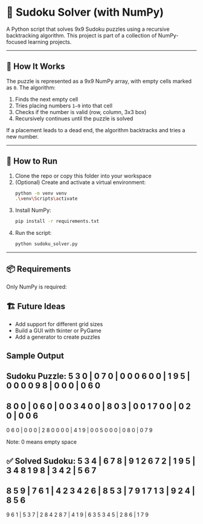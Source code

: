 # 🔢 Sudoku Solver (with NumPy)

A Python script that solves 9x9 Sudoku puzzles using a recursive backtracking algorithm. This project is part of a collection of NumPy-focused learning projects.

---

## 🧠 How It Works

The puzzle is represented as a 9x9 NumPy array, with empty cells marked as `0`. The algorithm:

1. Finds the next empty cell
2. Tries placing numbers `1–9` into that cell
3. Checks if the number is valid (row, column, 3x3 box)
4. Recursively continues until the puzzle is solved

If a placement leads to a dead end, the algorithm backtracks and tries a new number.

---

## 🚀 How to Run

1. Clone the repo or copy this folder into your workspace
2. (Optional) Create and activate a virtual environment:
    ```bash
    python -m venv venv
    .\venv\Scripts\activate
    ```
3. Install NumPy:
    ```bash
    pip install -r requirements.txt
    ```
4. Run the script:
    ```bash
    python sudoku_solver.py
    ```

---

## 📦 Requirements

Only NumPy is required:

## 🏗️ Future Ideas

- Add support for different grid sizes
- Build a GUI with tkinter or PyGame
- Add a generator to create puzzles


## Sample Output

Sudoku Puzzle:
5 3 0  | 0 7 0  | 0 0 0
6 0 0  | 1 9 5  | 0 0 0
0 9 8  | 0 0 0  | 0 6 0
---------------------
8 0 0  | 0 6 0  | 0 0 3
4 0 0  | 8 0 3  | 0 0 1
7 0 0  | 0 2 0  | 0 0 6
---------------------
0 6 0  | 0 0 0  | 2 8 0
0 0 0  | 4 1 9  | 0 0 5
0 0 0  | 0 8 0  | 0 7 9

Note: 0 means empty space

✅ Solved Sudoku:
5 3 4  | 6 7 8  | 9 1 2
6 7 2  | 1 9 5  | 3 4 8
1 9 8  | 3 4 2  | 5 6 7
---------------------
8 5 9  | 7 6 1  | 4 2 3
4 2 6  | 8 5 3  | 7 9 1
7 1 3  | 9 2 4  | 8 5 6
---------------------
9 6 1  | 5 3 7  | 2 8 4
2 8 7  | 4 1 9  | 6 3 5
3 4 5  | 2 8 6  | 1 7 9

